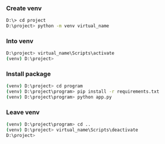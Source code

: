 ### Create venv
```sh
D:\> cd project
D:\project> python -m venv virtual_name
```

### Into venv
```sh
D:\project> virtual_name\Scripts\activate
(venv) D:\project>
```

### Install package
```sh
(venv) D:\project> cd program
(venv) D:\project\program> pip install -r requirements.txt
(venv) D:\project\program> python app.py
```

### Leave venv
```sh
(venv) D:\project\program> cd ..
(venv) D:\project> virtual_name\Scripts\deactivate
D:\project>
```